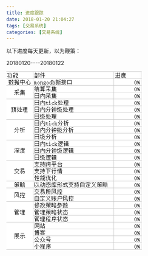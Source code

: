 ```yaml
---
title: 进度跟踪
date: 2018-01-20 21:04:27
tags: [交易系统]
categories: [交易系统]
---
```


以下进度每天更新，以为鞭策：<!-- more -->

20180120----20180122

![schedule](/images/schedule.png)



